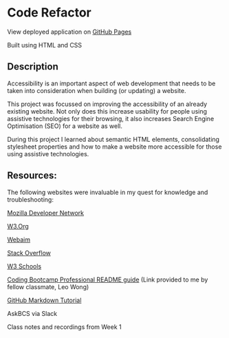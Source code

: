 # Code Refactor

View deployed application on <a href="https://jazzberriess.github.io/homework-01-code-refactor/">GitHub Pages</a>

Built using HTML and CSS


## Description

Accessibility is an important aspect of web development that needs to be taken into consideration when building (or updating) a website.

This project was focussed on improving the accessibility of an already existing website. Not only does this increase usability for people using assistive technologies for their browsing, it also increases Search Engine Optimisation (SEO) for a website as well.

During this project I learned about semantic HTML elements, consolidating stylesheet properties and how to make a website more accessible for those using assistive technologies.


## Resources:

The following websites were invaluable in my quest for knowledge and troubleshooting:

<a href="https://developer.mozilla.org/en-US/docs/Web/Accessibility/ARIA">Mozilla Developer Network</a>

<a href="https://www.w3.org/WAI/tutorials">W3.Org</a>

<a href="https://webaim.org/">Webaim</a>

<a href="https://stackoverflow.com">Stack Overflow</a>

<a href="https://www.w3schools.com">W3 Schools</a>

<a href="https://coding-boot-camp.github.io/full-stack/github/professional-readme-guide">Coding Bootcamp Professional README guide</a> (Link provided to me by fellow classmate, Leo Wong)

<a href="https://docs.github.com/en/get-started/writing-on-github/getting-started-with-writing-and-formatting-on-github/basic-writing-and-formatting-syntax">GitHub Markdown Tutorial</a>

AskBCS via Slack

Class notes and recordings from Week 1
